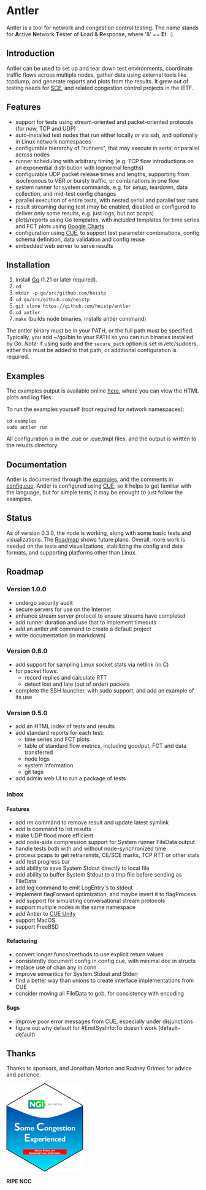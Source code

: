 # Antler

Antler is a tool for network and congestion control testing. The name stands for
**A**ctive **N**etwork **T**ester of **L**oad & **R**esponse, where '&' ==
**E**t. :)

## Introduction

Antler can be used to set up and tear down test environments, coordinate traffic
flows across multiple nodes, gather data using external tools like tcpdump, and
generate reports and plots from the results. It grew out of testing needs for
[SCE](https://datatracker.ietf.org/doc/draft-morton-tsvwg-sce/), and related
congestion control projects in the IETF.

## Features

* support for tests using stream-oriented and packet-oriented protocols (for
  now, TCP and UDP)
* auto-installed test nodes that run either locally or via ssh, and optionally
  in Linux network namespaces
* configurable hierarchy of "runners", that may execute in serial or parallel
  across nodes
* runner scheduling with arbitrary timing (e.g. TCP flow introductions on an
  exponential distribution with lognormal lengths)
* configurable UDP packet release times and lengths, supporting from isochronous
  to VBR or bursty traffic, or combinations in one flow
* system runner for system commands, e.g. for setup, teardown, data collection,
  and mid-test config changes
* parallel execution of entire tests, with nested serial and parallel test runs
* result streaming during test (may be enabled, disabled or configured to
  deliver only some results, e.g. just logs, but not pcaps)
* plots/reports using Go templates, with included templates for time series and
  FCT plots using [Google Charts](https://developers.google.com/chart)
* configuration using [CUE](https://cuelang.org/), to support test parameter
  combinations, config schema definition, data validation and config reuse
* embedded web server to serve results

## Installation

1. Install [Go](https://go.dev/dl) (1.21 or later required).
2. `cd`
3. `mkdir -p go/src/github.com/heistp`
4. `cd go/src/github.com/heistp`
5. `git clone https://github.com/heistp/antler`
6. `cd antler`
7. `make` (builds node binaries, installs antler command)

The antler binary must be in your PATH, or the full path must be specified.
Typically, you add ~/go/bin to your PATH so you can run binaries installed by
Go. *Note:* if using sudo and the `secure_path` option is set in /etc/sudoers,
either this must be added to that path, or additional configuration is required.

## Examples

The examples output is available online 
[here](https://www.heistp.net/antler/examples/latest), where you can view the
HTML plots and log files.

To run the examples yourself (root required for network namespaces):
```
cd examples
sudo antler run
```

All configuration is in the .cue or .cue.tmpl files, and the output is written
to the results directory.

## Documentation

Antler is documented through the [examples](examples), and the comments in
[config.cue](config.cue). Antler is configured using
[CUE](https://cuelang.org/), so it helps to get familiar with the language, but
for simple tests, it may be enought to just follow the examples.

## Status

As of version 0.3.0, the node is working, along with some basic tests and
visualizations. The [Roadmap](#roadmap) shows future plans. Overall, more work
is needed on the tests and visualizations, stabilizing the config and data
formats, and supporting platforms other than Linux.

## Roadmap

### Version 1.0.0

- undergo security audit
- secure servers for use on the Internet
- enhance stream server protocol to ensure streams have completed
- add runner duration and use that to implement timeouts
- add an antler _init_ command to create a default project
- write documentation (in markdown)

### Version 0.6.0

- add support for sampling Linux socket stats via netlink (in C)
- for packet flows:
  - record replies and calculate RTT
  - detect lost and late (out of order) packets
- complete the SSH launcher, with sudo support, and add an example of its use

### Version 0.5.0

- add an HTML index of tests and results
- add standard reports for each test:
  - time series and FCT plots
  - table of standard flow metrics, including goodput, FCT and data transferred
  - node logs
  - system information
  - git tags
- add admin web UI to run a package of tests

### Inbox

#### Features

- add rm command to remove result and update latest symlink
- add ls command to list results
- make UDP flood more efficient
- add node-side compression support for System runner FileData output
- handle tests both with and without node-synchronized time
- process pcaps to get retransmits, CE/SCE marks, TCP RTT or other stats
- add test progress bar
- add ability to save System Stdout directly to local file
- add ability to buffer System Stdout to a tmp file before sending as FileData
- add log command to emit LogEntry's to stdout
- implement flagForward optimization, and maybe invert it to flagProcess
- add support for simulating conversational stream protocols
- support multiple nodes in the same namespace
- add Antler to [CUE Unity](https://github.com/marketplace/cue-unity)
- support MacOS
- support FreeBSD

#### Refactoring

- convert longer funcs/methods to use explicit return values
- consistently document config in config.cue, with minimal doc in structs
- replace use of chan any in conn
- improve semantics for System.Stdout and Stderr
- find a better way than unions to create interface implementations from CUE
- consider moving all FileData to gob, for consistency with encoding

#### Bugs

- improve poor error messages from CUE, especially under disjunctions
- figure out why default for #EmitSysInfo:To doesn't work (default-default)

## Thanks

Thanks to sponsors, and Jonathan Morton and Rodney Grimes for advice and
patience.

![NGI SCE Sticker](/doc/img/ngi-sce-sticker-200x230.png "NGI SCE Sticker")

**RIPE NCC**
